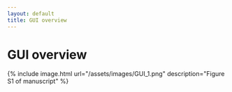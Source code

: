 ```yaml
---
layout: default
title: GUI overview
---
```

# GUI overview
{% include image.html url="/assets/images/GUI_1.png" description="Figure S1 of manuscript" %}

